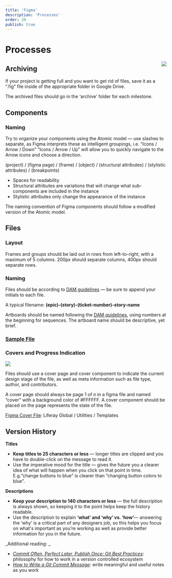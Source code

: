 ```yaml
---
title: 'Figma'
description: 'Processes'
order: 20
publish: true
---
```


# Processes

<Image
	align="right"
	rounded
	dropShadow
	size="small"
	src="/images/handbook/tools/figma/save-as-fig.png"
	margin="0 0 0 4rem"
/>

## Archiving

If your project is getting full and you want to get rid of files, save it as a “.fig” file inside of the appropriate folder in Google Drive.

The archived files should go in the ‘archive’ folder for each milestone.

## Components

### Naming

Try to organize your components using the Atomic model — use slashes to separate, as Figma interprets these as intelligent groupings, i.e. “Icons / Arrow / Down” “Icons / Arrow / Up” will allow you to quickly navigate to the Arrow icons and choose a direction.

(project) / (figma page) / (frame) / (object) / (structural attributes) / (stylistic attributes) / (breakpoints)

-   Spaces for readability
-   Structural attributes are variations that will change what sub-components are included in the instance
-   Stylistic attributes only change the appearance of the instance

The naming convention of Figma components should follow a modified version of the Atomic model.

## Files

### Layout

Frames and groups should be laid out in rows from left-to-right, with a maximum of 5 columns. 200px should separate columns, 400px should separate rows.

### Naming

Files should be according to [DAM guidelines](https://docs.google.com/document/d/1RXQ1P8wcdIYFEvbUYVX1LEVCBoqRwHA_u9YeP3OMBl0/edit?usp=sharing) — be sure to append your initials to each file.

A typical filename: **(epic)-(story)-(ticket-number)-story-name**

Artboards should be named following the [DAM guidelines](https://docs.google.com/document/d/1RXQ1P8wcdIYFEvbUYVX1LEVCBoqRwHA_u9YeP3OMBl0/edit?usp=sharing), using numbers at the beginning for sequences. The artboard name should be descriptive, yet brief.

### [Sample File](https://www.figma.com/file/Se5fnRqBX5PXEdgixxSaah9c/epic-story-ticket-storyTitle)

### Covers and Progress Indication

<Image
	rounded
	dropShadow
	margin="4rem auto"
	src="/images/handbook/tools/figma/figma-covers.png"
/>

Files should use a cover page and cover component to indicate the current design stage of the file, as well as meta information such as file type, author, and contributors.

A cover page should always be page 1 of _n_ in a figma file and named “cover” with a background color of #FFFFFF. A cover component should be placed on the page represents the state of the file.

[Figma Cover File](https://www.figma.com/file/dk8ECobThQm6EWo0PqXeR1/Utilities?node-id=223%3A14): Liferay Global / Utilities / Templates

## Version History

**Titles**

-   **Keep titles to 25 characters or less** — longer titles are clipped and you have to double-click on the message to read it.
-   Use the imperative mood for the title — gives the future you a clearer idea of what will happen when you click on that point in time. E.g.“change buttons to blue” is clearer than “changing button colors to blue”.

**Descriptions**

-   **Keep your description to 140 characters or less** — the full description is always shown, so keeping it to the point helps keep the history readable.
-   Use the description to explain **‘what’ and ‘why’ vs. ‘how’**— answering the ‘why’ is a critical part of any designers job, so this helps you focus on what's important as you’re working as well as provide better information for you in the future.

_Additional reading: _

-   _[Commit Often, Perfect Later, Publish Once: Git Best Practices](http://sethrobertson.github.com/GitBestPractices/)_: philosophy for how to work in a version controlled ecosystem
-   _[How to Write a Git Commit Message](https://chris.beams.io/posts/git-commit/)_: write meaningful and useful notes as you work

